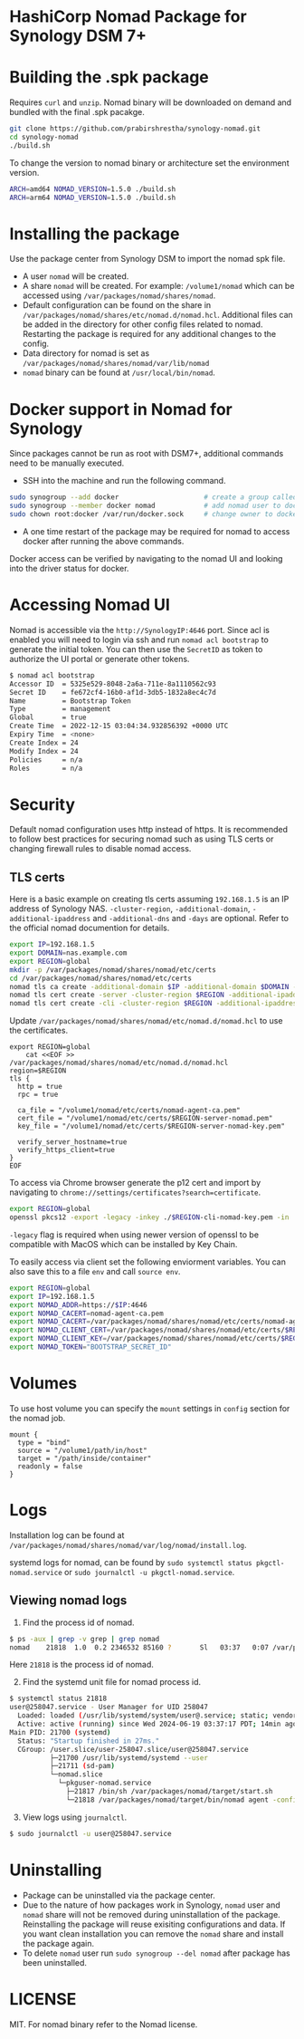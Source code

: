 # HashiCorp Nomad Package for Synology DSM 7+

# Building the .spk package

Requires `curl` and `unzip`.
Nomad binary will be downloaded on demand and bundled with the final .spk pacakge.

```bash
git clone https://github.com/prabirshrestha/synology-nomad.git
cd synology-nomad
./build.sh
```

To change the version to nomad binary or architecture set the environment version.

```bash
ARCH=amd64 NOMAD_VERSION=1.5.0 ./build.sh
ARCH=arm64 NOMAD_VERSION=1.5.0 ./build.sh
```

# Installing the package

Use the package center from Synology DSM to import the nomad spk file.
* A user `nomad` will be created.
* A share `nomad` will be created. For example: `/volume1/nomad` which can be accessed using `/var/packages/nomad/shares/nomad`.
* Default configuration can be found on the share in `/var/packages/nomad/shares/etc/nomad.d/nomad.hcl`.
  Additional files can be added in the directory for other config files related to nomad. Restarting the package is required for any additional changes to the config.
* Data directory for nomad is set as `/var/packages/nomad/shares/nomad/var/lib/nomad`
* `nomad` binary can be found at `/usr/local/bin/nomad`.

# Docker support in Nomad for Synology

Since packages cannot be run as root with DSM7+, additional commands need to be manually executed.

* SSH into the machine and run the following command.

```bash
sudo synogroup --add docker                     # create a group called docker
sudo synogroup --member docker nomad            # add nomad user to docker group
sudo chown root:docker /var/run/docker.sock     # change owner to docker group
```

* A one time restart of the package may be required for nomad to access docker after running the above commands.

Docker access can be verified by navigating to the nomad UI and looking into the driver status for docker.

# Accessing Nomad UI

Nomad is accessible via the `http://SynologyIP:4646` port. Since acl is enabled you will need to
login via ssh and run `nomad acl bootstrap` to generate the initial token. You can then use the
`SecretID` as token to authorize the UI portal or generate other tokens.

```bash
$ nomad acl bootstrap
Accessor ID  = 5325e529-8048-2a6a-711e-8a1110562c93
Secret ID    = fe672cf4-16b0-af1d-3db5-1832a8ec4c7d
Name         = Bootstrap Token
Type         = management
Global       = true
Create Time  = 2022-12-15 03:04:34.932856392 +0000 UTC
Expiry Time  = <none>
Create Index = 24
Modify Index = 24
Policies     = n/a
Roles        = n/a
```

# Security

Default nomad configuration uses http instead of https. It is recommended to follow best practices for securing nomad such as using TLS certs or changing firewall rules to disable nomad access.

## TLS certs

Here is a basic example on creating tls certs assuming `192.168.1.5` is an IP address of Synology NAS.
`-cluster-region`, `-additional-domain`, `-additional-ipaddress` and `-additional-dns` and `-days` are optional. Refer to the official nomad documention for details.

```bash
export IP=192.168.1.5
export DOMAIN=nas.example.com
export REGION=global
mkdir -p /var/packages/nomad/shares/nomad/etc/certs
cd /var/packages/nomad/shares/nomad/etc/certs
nomad tls ca create -additional-domain $IP -additional-domain $DOMAIN -days 1825
nomad tls cert create -server -cluster-region $REGION -additional-ipaddress $IP -additional-dnsname $DOMAIN -days 365
nomad tls cert create -cli -cluster-region $REGION -additional-ipaddress $IP -additional-dnsname $DOMAIN -days 365
```

Update `/var/packages/nomad/shares/nomad/etc/nomad.d/nomad.hcl` to use the certificates.

```
export REGION=global
    cat <<EOF >> /var/packages/nomad/shares/nomad/etc/nomad.d/nomad.hcl
region=$REGION
tls {
  http = true
  rpc = true

  ca_file = "/volume1/nomad/etc/certs/nomad-agent-ca.pem"
  cert_file = "/volume1/nomad/etc/certs/$REGION-server-nomad.pem"
  key_file = "/volume1/nomad/etc/certs/$REGION-server-nomad-key.pem"

  verify_server_hostname=true
  verify_https_client=true
}
EOF
```

To access via Chrome browser generate the p12 cert and import by navigating to `chrome://settings/certificates?search=certificate`.

```bash
export REGION=global
openssl pkcs12 -export -legacy -inkey ./$REGION-cli-nomad-key.pem -in ./$REGION-cli-nomad.pem -out ./$REGION-cli-nomad.p12 -passout pass:
```

`-legacy` flag is required when using newer version of openssl to be compatible with MacOS which can be installed by Key Chain.

To easily access via client set the following enviorment variables. You can also save this to a file `env` and call `source env`.

```bash
export REGION=global
export IP=192.168.1.5
export NOMAD_ADDR=https://$IP:4646
export NOMAD_CACERT=nomad-agent-ca.pem
export NOMAD_CACERT=/var/packages/nomad/shares/nomad/etc/certs/nomad-agent-ca.pem
export NOMAD_CLIENT_CERT=/var/packages/nomad/shares/nomad/etc/certs/$REGION-cli-nomad.pem
export NOMAD_CLIENT_KEY=/var/packages/nomad/shares/nomad/etc/certs/$REGION-cli-nomad-key.pem
export NOMAD_TOKEN="BOOTSTRAP_SECRET_ID"
```

# Volumes

To use host volume you can specify the `mount` settings in `config` section for the nomad job.

```
mount {
  type = "bind"
  source = "/volume1/path/in/host"
  target = "/path/inside/container"
  readonly = false
}
```

# Logs

Installation log can be found at `/var/packages/nomad/shares/nomad/var/log/nomad/install.log`.

systemd logs for nomad, can be found by `sudo systemctl status pkgctl-nomad.service` or `sudo journalctl -u pkgctl-nomad.service`.

## Viewing nomad logs

1. Find the process id of nomad.

```bash
$ ps -aux | grep -v grep | grep nomad
nomad    21818  1.0  0.2 2346532 85160 ?       Sl   03:37   0:07 /var/packages/nomad/target/bin/nomad agent -config /var/packages/nomad/shares/nomad/etc/nomad.d/nomad.hcl -config /var/packages/nomad/shares/nomad/etc/nomad.d/
```

Here `21818` is the process id of nomad.

2. Find the systemd unit file for nomad process id.

```bash
$ systemctl status 21818
user@258047.service - User Manager for UID 258047
  Loaded: loaded (/usr/lib/systemd/system/user@.service; static; vendor preset: disabled)
  Active: active (running) since Wed 2024-06-19 03:37:17 PDT; 14min ago
Main PID: 21700 (systemd)
  Status: "Startup finished in 27ms."
  CGroup: /user.slice/user-258047.slice/user@258047.service
          ├─21700 /usr/lib/systemd/systemd --user
          ├─21711 (sd-pam)
          └─nomad.slice
            └─pkguser-nomad.service
              ├─21817 /bin/sh /var/packages/nomad/target/start.sh
              └─21818 /var/packages/nomad/target/bin/nomad agent -config /var/packages/nomad/shares/nomad/etc/nomad.d/nomad.hcl -config /var/packages/n...
```

3. View logs using `journalctl`.

```bash
$ sudo journalctl -u user@258047.service
```

# Uninstalling

* Package can be uninstalled via the package center.
* Due to the nature of how packages work in Synology, `nomad` user and `nomad` share will not be removed during uninstallation of the package.
 Reinstalling the package will reuse exisiting configurations and data. If you want clean installation you can remove the `nomad` share and install the package again.
* To delete `nomad` user run `sudo synogroup --del nomad` after package has been uninstalled.

# LICENSE

MIT.
For nomad binary refer to the Nomad license.
